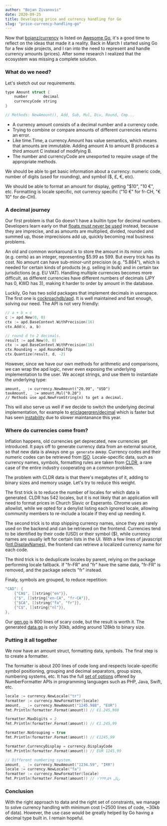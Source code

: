 ```yaml
---
author: "Bojan Zivanovic"
date: 2020-09-25
title: Developing price and currency handling for Go
slug: "price-currency-handling-go"
---
```


Now that [bojanz/currency](https://github.com/bojanz/currency) is listed on [Awesome Go](https://awesome-go.com/), 
it's a good time to reflect on the ideas that made it a reality. Back in March I started using Go for a few side projects, 
and I ran into the need to represent and handle currency amounts (prices). After some research I realized that the 
ecosystem was missing a complete solution.

### What do we need?

Let's sketch out our requirements.

```c
type Amount struct {
	number       decimal
	currencyCode string
}

// Methods: NewAmount(), Add, Sub, Mul, Div, Round, Cmp...
```

- A currency amount consists of a decimal number and a currency code. 
- Trying to combine or compare amounts of different currencies returns an error. 
- Like time.Time, a currency.Amount has value semantics, which means that amounts are immutable. Adding amount A to amount B produces a third amount C instead of modifying B.
- The number and currencyCode are unexported to require usage of the appropriate methods.

We should be able to get basic information about a currency: numeric code, number of digits
(used for rounding), and symbol ($, £, €, etc).

We should be able to format an amount for display, getting "$10", "10 €", etc.
Formatting is locale specific, not currency specific ("10 €" for fr-CH, "€ 10" for de-CH).

### A decimal journey

Our first problem is that Go doesn't have a builtin type for decimal numbers.
Developers learn early on that [floats must never be used](https://husobee.github.io/money/float/2016/09/23/never-use-floats-for-currency.html) instead, because they are imprecise, 
and as amounts are multiplied, divided, rounded and summed up, those imprecisions add up, quickly becoming real business problems. 

An old and common workaround is to store the amount in its minor units (e.g. cents) as an integer, 
representing $5.99 as 599. But every trick has its cost. No amount can have sub-minor-unit precision (e.g. "5.884"), 
which is needed for certain kinds of products (e.g. selling in bulk) and in certain tax jurisdictions (e.g. EU VAT). 
Handling multiple currencies becomes more difficult, as different currencies have different numbers of decimals (JPY has 0, KWD has 3), 
making it harder to order by amount in the database.

Luckily, Go has two solid packages that implement decimals in userspace. The first one is [cockroachdb/apd](https://github.com/cockroachdb/apd).
It is well maintained and fast enough, solving our need. The API is not very friendly:
```c
// a + b = c
c := apd.New(0, 0)
ctx := apd.BaseContext.WithPrecision(16)
ctx.Add(c, a, b)

// round d to 2 decimals.
result := apd.New(0, 0)
ctx := apd.BaseContext.WithPrecision(16)
ctx.Rounding = apd.RoundHalfUp
ctx.Quantize(result, d, -2)
```
However, since we have our own methods for arithmetic and comparisons, we can wrap the apd logic, never even exposing
the underlying implementation to the user. We accept strings, and use them to instantiate the underlying type:
```
amount, _ := currency.NewAmount("20.99", "USD")
taxAmount, _ := amount.Mul("0.20")
// Methods use apd.NewFromString(n) to get a decimal.
```
This will also serve us well if we decide to switch the underlying decimal implementation, for example to [ericlagergren/decimal](https://github.com/ericlagergren/decimal) which is faster but has seen [instability](https://github.com/ericlagergren/decimal/issues/154) due to slower maintanance this year.

### Where do currencies come from?

Inflation happens, old currencies get deprecated, new currencies get introduced.
It pays off to generate currency data from an external source, so that new data
is always one `go generate` away. Currency codes and their numeric codes
can be retrieved from [ISO](https://www.currency-iso.org/dam/downloads/lists/list_one.xml). Locale-specific data, such as currency names, symbols,
formatting rules are taken from [CLDR](http://cldr.unicode.org/), a rare case of the entire industry cooperating on a common problem.

The problem with CLDR data is that there's megabytes of it, adding to binary sizes and memory usage. Let's try to reduce this weight.

The first trick is to reduce the number of locales for which data is generated. CLDR has 542 locales, but it is not likely that an application
will need to format prices in Church Slavic or Esperanto. Chrome uses an allowlist, while we opted for a denylist listing each ignored locale, allowing
community members to re-include a locale if they end up needing it.

The second trick is to stop shipping currency names, since they are rarely used on the backend and can be retrieved on the frontend.
Currencies tend to be identified by their code (USD) or their symbol ($), while currency names are usually left for certain lists in the UI.
With a few lines of javascript ([Intl.DisplayNames](https://developer.mozilla.org/en-US/docs/Web/JavaScript/Reference/Global_Objects/Intl/DisplayNames)), the frontend can retrieve a localized currency name for each code.

The third trick is to deduplicate locales by parent, relying on the package performing locale fallback. 
If "fr-FR" and "fr" have the same data, "fr-FR" is removed, and the package selects "fr" instead.

Finaly, symbols are grouped, to reduce repetition:
```c
"CAD": {
	{"CA$", []string{"en"}},
	{"$", []string{"en-CA", "fr-CA"}},
	{"$CA", []string{"fa", "fr"}},
	{"C$", []string{"nl"}},
},
```

Our [gen.go](https://github.com/bojanz/currency/blob/master/gen.go) is 800 lines of scary code, but the result is worth it. The generated [data.go](https://github.com/bojanz/currency/blob/master/data.go) is only 30kb, adding around 128kb to binary size.

### Putting it all together

We now have an amount struct, formatting data, symbols. The final step is to create a formatter.

The formatter is about 200 lines of code long and respects locale-specific symbol positioning, grouping and decimal
separators, group sizes, numbering systems, etc. It has the full [set of options](https://github.com/bojanz/currency/blob/master/formatter.go#L40) offered by NumberFormatter APIs in
programming languages such as PHP, Java, Swift, etc.

```c
locale := currency.NewLocale("tr")
formatter := currency.NewFormatter(locale)
amount, _ := currency.NewAmount("1245.988", "EUR")
fmt.Println(formatter.Format(amount)) // €1.245,988

formatter.MaxDigits = 2
fmt.Println(formatter.Format(amount)) // €1.245,99

formatter.NoGrouping = true
fmt.Println(formatter.Format(amount)) // €1245,99

formatter.CurrencyDisplay = currency.DisplayCode
fmt.Println(formatter.Format(amount)) // EUR 1245,99

// Different numbering system.
amount, _ := currency.NewAmount("1234.59", "IRR")
locale := currency.NewLocale("fa")
formatter := currency.NewFormatter(locale)
fmt.Println(formatter.Format(amount)) // ‎ریال ۱٬۲۳۴٫۵۹
```

### Conclusion

With the right approach to data and the right set of constraints, we manage to solve currency handling with minimum cost
(~2500 lines of code, ~30kb of data). However, the use case would be greatly helped by Go having a decimal type
built in. I remain hopeful.





